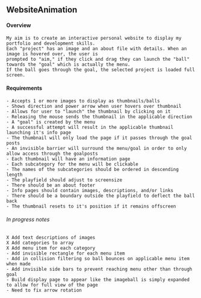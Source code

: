 ## WebsiteAnimation

#### Overview
    My aim is to create an interactive personal website to display my portfolio and development skills.
    Each "project" has an image and an about file with details. When an image is hovered over, the user is
    prompted to "aim," if they click and drag they can launch the "ball" towards the "goal" which is actually the menu.
    If the ball goes through the goal, the selected project is loaded full screen. 

#### Requirements
    - Accepts 1 or more images to display as thumbnails/balls
    - Shows direction and power arrow when user hovers over thumbnail
    - Allows for user to "launch" the thumbnail by clicking on it
    - Releasing the mouse sends the thumbnail in the applicable direction
    - A "goal" is created by the menu
    - A successful attempt will result in the applicable thumbnail launching it's info page
    - The thumbnail will only load the page if it passes through the goal posts
    - An invisible barrier will surround the menu/goal in order to only allow access through the goalposts
    - Each thumbnail will have an information page
    - Each subcategory for the menu will be clickable
    - The names of the subcategories should be ordered in descending length
    - The playfield should adjust to screensize
    - There should be an about footer
    - Info pages should contain images, descriptions, and/or links
    - There should be a boundary outside the playfield to deflect the ball back
    - The thumbnail resets to it's position if it remains offscreen

###### In progress notes
    X Add text descriptions of images
    X Add categories to array
    X Add menu item for each category
    - Add invisible rectangle for each menu item
    - Add in collision filtering so ball bounces on applicable menu item when made
    - Add invisible side bars to prevent reaching menu other than through goal
    - Build display page to appear like the imageball is simply expanded to allow for full view of the page
    - Need to fix arrow rotation